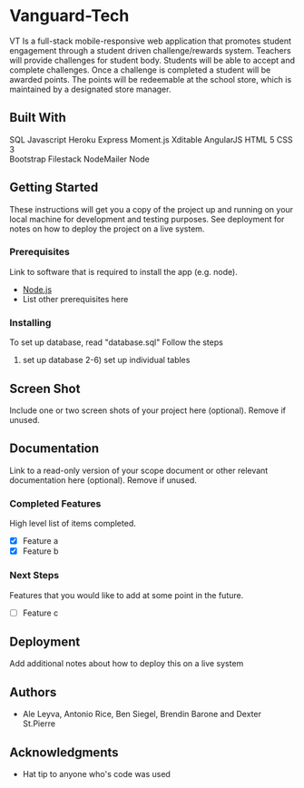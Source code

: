 # Vanguard-Tech

VT Is a full-stack mobile-responsive web application that promotes student engagement through a student driven challenge/rewards system. Teachers will provide challenges for student body.  Students will be able to accept and complete challenges.  Once a challenge is completed a student will be awarded points.  The points will be redeemable at the school store, which is maintained by a designated store manager.  

## Built With

SQL         Javascript    Heroku
Express     Moment.js     Xditable
AngularJS   HTML 5        CSS 3    
Bootstrap   Filestack     NodeMailer
Node        


## Getting Started

These instructions will get you a copy of the project up and running on your local machine for development and testing purposes. See deployment for notes on how to deploy the project on a live system.

### Prerequisites

Link to software that is required to install the app (e.g. node).

- [Node.js](https://nodejs.org/en/)
- List other prerequisites here


### Installing
To set up database, read "database.sql"
Follow the steps
1) set up database
2-6) set up individual tables


## Screen Shot

Include one or two screen shots of your project here (optional). Remove if unused.

## Documentation

Link to a read-only version of your scope document or other relevant documentation here (optional). Remove if unused.

### Completed Features

High level list of items completed.

- [x] Feature a
- [x] Feature b

### Next Steps

Features that you would like to add at some point in the future.

- [ ] Feature c

## Deployment

Add additional notes about how to deploy this on a live system

## Authors

* Ale Leyva, Antonio Rice, Ben Siegel, Brendin Barone and Dexter St.Pierre


## Acknowledgments

* Hat tip to anyone who's code was used
